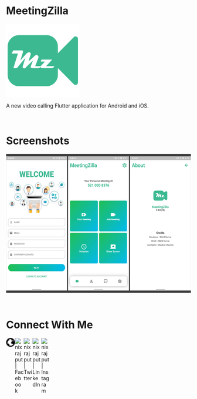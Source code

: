 <p align="center">
<h1>MeetingZilla</h1>
<img width="200px" src="/assets/images/icon.png" align="center" alt="MeetingZilla" />
<p>A new video calling Flutter application for Android and iOS.</p>
</p>

<br>

<p align="center">
<h1>Screenshots</h1>
<img width="800px" src="/screenshots/screenshot.png" align="center" alt="Screenshot" />
</p>

<br>

# Connect With Me
[<img align="left" alt="nixrajput | GitHub" width="24px" src="https://raw.githubusercontent.com/iconic/open-iconic/master/svg/globe.svg" />][website]
[<img align="left" alt="nixrajput | Facebook" width="24px" src="https://cdn.jsdelivr.net/npm/simple-icons@v3/icons/facebook.svg" />][facebook]
[<img align="left" alt="nixrajput | Twitter" width="24px" src="https://cdn.jsdelivr.net/npm/simple-icons@v3/icons/twitter.svg" />][twitter]
[<img align="left" alt="nixrajput | LinkedIn" width="24px" src="https://cdn.jsdelivr.net/npm/simple-icons@v3/icons/linkedin.svg" />][linkedin]
[<img align="left" alt="nixrajput | Instagram" width="24px" src="https://cdn.jsdelivr.net/npm/simple-icons@v3/icons/instagram.svg" />][instagram]


[github]: https://github.com/nixrajput
[website]: https://github.com/nixrajput
[facebook]: https://facebook.com/nixrajput07
[twitter]: https://facebook.com/nixrajput07
[instagram]: https://instagram.com/nixrajput
[linkedin]: https://linkedin.com/in/nixrajput